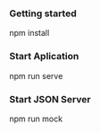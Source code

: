 ### Getting started

npm install

### Start Aplication

npm run serve

### Start JSON Server

npm run mock


